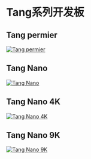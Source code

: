 # Tang系列开发板

## Tang permier 

[![Tang permier](./../../assets/Tang/permier/Tang_permier.jpg)](./Tang-primer/Tang-primer.md)

## Tang Nano

[![Tang Nano](./../../assets/Tang/Nano/Tang_Nano.jpg)]()

## Tang Nano 4K

[![Tang Nano 4K](./../../assets/Tang/Nano_4K/Nano_4K.png)](./Tang-Nano-4K/Nano-4K.md)

## Tang Nano 9K

[![Tang Nano 9K](./../../assets/Tang/Nano_9K/Nano_9K.png)](./Tang-Nano-9K/Nano-9K.md)
